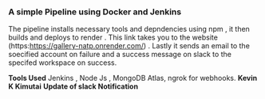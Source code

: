 ### A simple Pipeline using Docker and Jenkins

The pipeline installs necessary tools and depndencies using npm , it then builds and deploys to render . This link takes you to the website (https:https://gallery-natp.onrender.com/) . Lastly it sends an email to the soecified account on failure and a success message on slack to the specifed workspace on success.

**Tools Used**
Jenkins , Node Js , MongoDB Atlas, ngrok for webhooks.
__Kevin K Kimutai__
__Update of slack Notification__